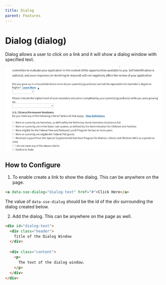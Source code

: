 ```yaml
---
title: Dialog
parent: Features
---
```


# Dialog (dialog)
Dialog allows a user to click on a link and it will show a dialog window with specified text.

![dialog](docs/images/dialog.gif?raw=true)

## How to Configure
1. To enable create a link to show the dialog. This can be anywhere on the page.

```html
<a data-sse-dialog="dialog-text" href="#">Click Here</a>
```

The value of `data-sse-dialog` should be the id of the div surrounding the dialog created below.

2. Add the dialog. This can be anywhere on the page as well.
```html
<div id="dialog-text">
  <div class="header">
    Title of the Dialog Window
  </div>

  <div class="content">
    <p>
      The text of the dialog window.
    </p>
  </div>
</div>
```